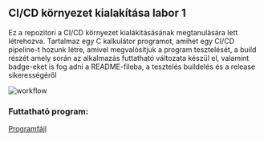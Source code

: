 ## CI/CD környezet kialakítása labor 1
Ez a repozitori a CI/CD környezet kialákításásának megtanulására lett létrehozva. Tartalmaz egy C kalkulátor programot, amihet egy CI/CD pipeline-t hozunk létre, amivel megvalósítjuk a program tesztelését, a build részét amely során az alkalmazás futtatható változata készül el, valamint badge-eket is fog adni a README-fileba, a tesztelés buildelés és a release sikerességéről

![workflow](https://github.com/jozsi01/cicd/workflows/Test,%20build%20and%20release/badge.svg)

### Futtatható program: 
[Programfájl](https://github.com/jozsi01/cicd/releases/tag/latest)